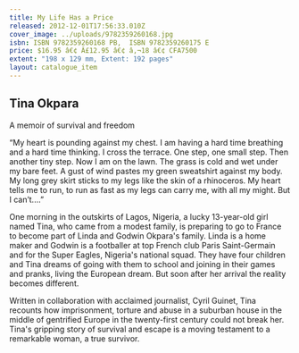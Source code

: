 ```yaml
---
title: My Life Has a Price
released: 2012-12-01T17:56:33.010Z
cover_image: ../uploads/9782359260168.jpg
isbn: ISBN 9782359260168 PB,  ISBN 9782359260175 E
price: $16.95 â€¢ Â£12.95 â€¢ â‚¬18 â€¢ CFA7500
extent: "198 x 129 mm, Extent: 192 pages"
layout: catalogue_item
---
```

## Tina Okpara

A memoir of survival and freedom

“My heart is pounding against my chest. I am having a hard time breathing and a hard time thinking. I cross the terrace. One step, one small step. Then another tiny step. Now I am on the lawn. The grass is cold and wet under my bare feet. A gust of wind pastes my green sweatshirt against my body. My long grey skirt sticks to my legs like the skin of a rhinoceros. My heart tells me to run, to run as fast as my legs can carry me, with all my might. But I can’t....”

One morning in the outskirts of Lagos, Nigeria, a lucky 13-year-old girl named Tina, who came from a modest family, is preparing to go to France to become part of Linda and Godwin Okpara's family. Linda is a home maker and Godwin is a footballer at top French club Paris Saint-Germain and for the Super Eagles, Nigeria's national squad. They have four children and Tina dreams of going with them to school and joining in their games and pranks, living the European dream. But soon after her arrival the reality becomes different.

Written in collaboration with acclaimed journalist, Cyril Guinet, Tina recounts how imprisonment, torture and abuse in a suburban house in the middle of gentrified Europe in the twenty-first century could not break her. Tina's gripping story of survival and escape is a moving testament to a remarkable woman, a true survivor.